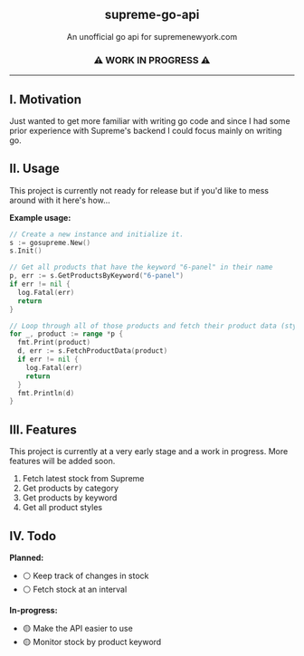 <p align="center">
  <h2 align="center">supreme-go-api</h2>
  <p align="center"> 
    An unofficial go api for supremenewyork.com
  </p>
  <p align="center"> 
    <h3 align="center">⚠️ WORK IN PROGRESS ⚠️</h3>
  </p>
</p>

---
## I. Motivation
Just wanted to get more familiar with writing go code and since I had some prior
experience with Supreme's backend I could focus mainly on writing go.

## II. Usage
This project is currently not ready for release but if you'd like to mess around
with it here's how...


**Example usage:**
```go
// Create a new instance and initialize it.
s := gosupreme.New()
s.Init()

// Get all products that have the keyword "6-panel" in their name
p, err := s.GetProductsByKeyword("6-panel")
if err != nil {
  log.Fatal(err)
  return
}

// Loop through all of those products and fetch their product data (styles, sizes, etc...) and print it to console.
for _, product := range *p {
  fmt.Print(product)
  d, err := s.FetchProductData(product)
  if err != nil {
    log.Fatal(err)
    return
  }
  fmt.Println(d)
}

```

## III. Features
This project is currently at a very early stage and a work in progress. More
features will be added soon.

1. Fetch latest stock from Supreme
2. Get products by category
3. Get products by keyword
4. Get all product styles


## IV. Todo

**Planned:**
- ⚪ Keep track of changes in stock
- ⚪ Fetch stock at an interval

**In-progress:**
- 🟡 Make the API easier to use
- 🟡 Monitor stock by product keyword
